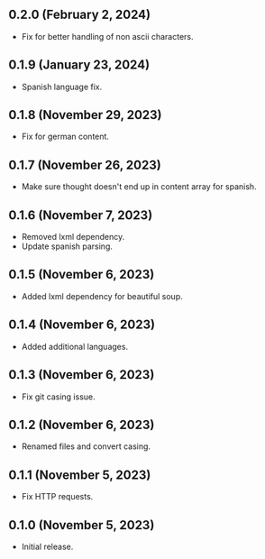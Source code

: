 ## 0.2.0 (February 2, 2024)
* Fix for better handling of non ascii characters.

## 0.1.9 (January 23, 2024)
* Spanish language fix.

## 0.1.8 (November 29, 2023)
* Fix for german content.

## 0.1.7 (November 26, 2023)
* Make sure thought doesn't end up in content array for spanish.

## 0.1.6 (November 7, 2023)
* Removed lxml dependency.
* Update spanish parsing.

## 0.1.5 (November 6, 2023)
* Added lxml dependency for beautiful soup.

## 0.1.4 (November 6, 2023)
* Added additional languages.

## 0.1.3 (November 6, 2023)
* Fix git casing issue.

## 0.1.2 (November 6, 2023)
* Renamed files and convert casing.

## 0.1.1 (November 5, 2023)
* Fix HTTP requests.

## 0.1.0 (November 5, 2023)
* Initial release.

